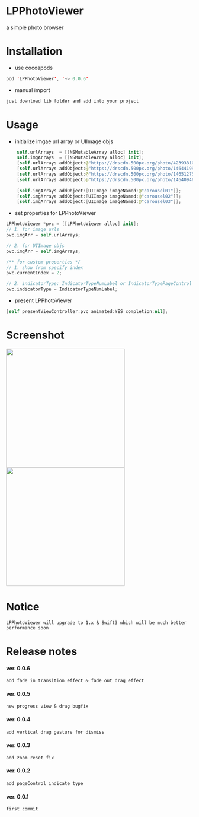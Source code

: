 # LPPhotoViewer

a simple photo browser 

# Installation

- use cocoapods
```swift
pod 'LPPhotoViewer', '~> 0.0.6'
```
- manual import
```swift
just download lib folder and add into your project
```

# Usage

- initialize imgae url array or UIImage objs
```swift
    self.urlArrays  = [[NSMutableArray alloc] init];
    self.imgArrays  = [[NSMutableArray alloc] init];
    [self.urlArrays addObject:@"https://drscdn.500px.org/photo/42393810/q=80_m=2000/fed5ccbf106c289f62e5762df92f1438"];
    [self.urlArrays addObject:@"https://drscdn.500px.org/photo/146441995/q=80_m=2000/0a6e687c0750ea05abf709bbd8c3d7f8"];
    [self.urlArrays addObject:@"https://drscdn.500px.org/photo/146512755/q=80_m=2000_k=1/62c584ed280fb11bbdb7d1c5451b6676"];
    [self.urlArrays addObject:@"https://drscdn.500px.org/photo/146409463/q=80_m=2000/9658bd373b7f84799dda05253d404a5d"];
    
    [self.imgArrays addObject:[UIImage imageNamed:@"carousel01"]];
    [self.imgArrays addObject:[UIImage imageNamed:@"carousel02"]];
    [self.imgArrays addObject:[UIImage imageNamed:@"carousel03"]];
```
- set properties for LPPhotoViewer
```swift
LPPhotoViewer *pvc = [[LPPhotoViewer alloc] init];
// 1. for image urls
pvc.imgArr = self.urlArrays;

// 2. for UIImage objs
pvc.imgArr = self.imgArrays;

/** for custom properties */
// 1. show from specify index
pvc.currentIndex = 2;

// 2. indicatorType: IndicatorTypeNumLabel or IndicatorTypePageControl or none
pvc.indicatorType = IndicatorTypeNumLabel;

```

- present LPPhotoViewer
```swift
[self presentViewController:pvc animated:YES completion:nil];
```

# Screenshot

<img src="screenshot1.gif" width="320"> <img src="screenshot2.gif" width="320">

# Notice

`LPPhotoViewer will upgrade to 1.x & Swift3 which will be much better performance soon`

# Release notes

#### ver. 0.0.6 
`add fade in transition effect & fade out drag effect`

#### ver. 0.0.5
`new progress view & drag bugfix`

#### ver. 0.0.4
`add vertical drag gesture for dismiss`

#### ver. 0.0.3
`add zoom reset fix`

#### ver. 0.0.2
`add pageControl indicate type`

#### ver. 0.0.1
`first commit`
